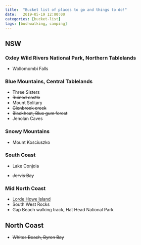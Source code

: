 ```yaml
---
title:  "Bucket list of places to go and things to do!"
date:   2019-05-19 12:00:00
categories: [bucket-list]
tags: [bushwalking, camping]
---
```


## NSW

### Oxley Wild Rivers National Park, Northern Tablelands

- Wollomombi Falls

### Blue Mountains, Central Tablelands

- Three Sisters
- ~~Ruined castle~~
- Mount Solitary
- ~~Glenbrook creek~~
- ~~Blackheat, Blue gum forest~~
- Jenolan Caves


### Snowy Mountains

- Mount Kosciuszko

### South Coast

- Lake Conjola

- ~~Jervis Bay~~

### Mid North Coast

- [Lorde Howe Island](https://www.lordhoweisland.info/)
- South West Rocks
- Gap Beach walking track, Hat Head National Park

## North Coast

- ~~Whites Beach, Byron Bay~~




